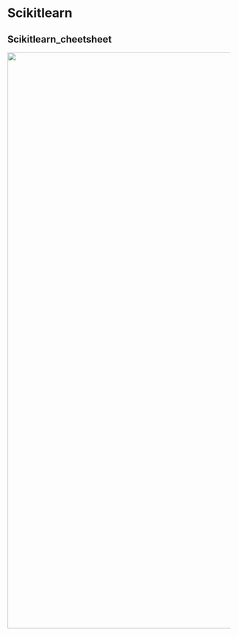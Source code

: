 # Scikitlearn
## Scikitlearn_cheetsheet

<img src= "https://user-images.githubusercontent.com/66487971/87226409-37667f00-c39c-11ea-82fb-805427c7f988.png" width = 1300>

